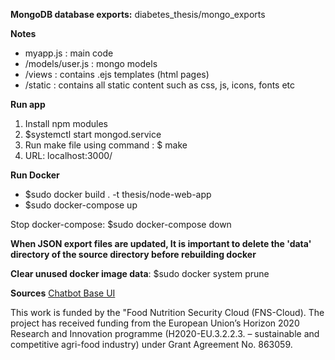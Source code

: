 **MongoDB database exports:**
diabetes_thesis/mongo_exports

**Notes**
- myapp.js : main code
- /models/user.js : mongo models
- /views : contains .ejs templates (html pages)
- /static : contains all static content such as css, js, icons, fonts etc

**Run app**
1. Install npm modules
2. $systemctl start mongod.service
2. Run make file using command : $ make
3. URL: localhost:3000/

**Run Docker**
- $sudo docker build . -t thesis/node-web-app
- $sudo docker-compose up

Stop docker-compose: $sudo docker-compose down

**When JSON export files are updated, It is important to delete the 'data' directory of the source directory before rebuilding docker**

**Clear unused docker image data**: $sudo docker system prune

**Sources**
<a href="https://github.com/HarshvardhanThosar/ChatBot-UI">Chatbot Base UI<a>

This work is funded by the "Food Nutrition Security Cloud (FNS-Cloud). The project has received funding from the European Union’s Horizon 2020 Research and Innovation programme (H2020-EU.3.2.2.3. – sustainable and competitive agri-food industry) under Grant Agreement No. 863059.
